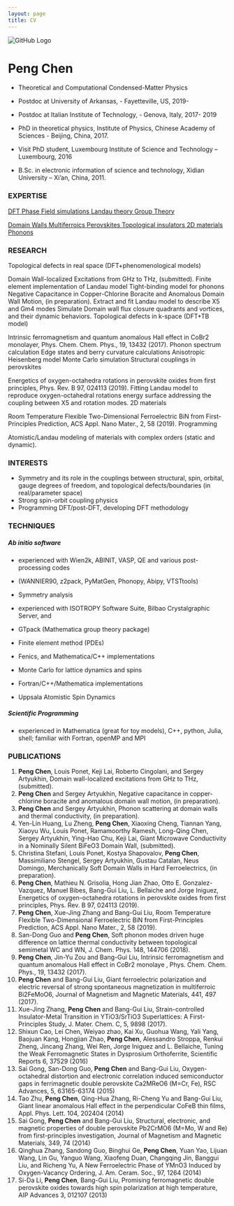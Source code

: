 ```yaml
---
layout: page
title: CV
---
```


![GitHub Logo](/assets/res/photo.png)
# Peng Chen

* Theoretical and Computational Condensed-Matter Physics

* Postdoc at University of Arkansas, - Fayetteville, US, 2019-

* Postdoc at Italian Institute of Technology, - Genova, Italy, 2017- 2019

* PhD in theoretical physics, Institute of Physics, Chinese Academy of Sciences - Beijing, China, 2017.

* Visit PhD student, Luxembourg Institute of Science and Technology – Luxembourg, 2016

* B.Sc. in electronic information of science and technology, Xidian University – Xi’an, China, 2011.



### EXPERTISE

<u> DFT </u>  <u> Phase Field simulations </u>  <u> Landau theory </u>  <u> Group Theory </u>

<u> Domain Walls </u>  <u> Multiferroics </u>  <u> Perovskites </u>  <u> Topological insulators </u>  <u> 2D materials </u>  <u> Phonons </u>

### RESEARCH

Topological defects in real space (DFT+phenomenological models)

Domain Wall-localized Excitations from GHz to THz, (submitted).
Finite element implementation of Landau model
Tight-binding model for phonons
Negative Capacitance in Copper-Chlorine Boracite and Anomalous Domain Wall Motion, (in preparation).
Extract and fit Landau model to describe X5 and Gm4 modes
Simulate Domain wall flux closure quadrants and vortices, and their dynamic behaviors.
Topological defects in k-space (DFT+TB model)

Intrinsic ferromagnetism and quantum anomalous Hall effect in CoBr2 monolayer, Phys. Chem. Chem. Phys., 19, 13432 (2017).
Phonon spectrum calculation
Edge states and berry curvature calculations
Anisotropic Heisenberg model Monte Carlo simulation
Structural couplings in perovskites

Energetics of oxygen-octahedra rotations in perovskite oxides from first principles, Phys. Rev. B 97, 024113 (2019).
Fitting Landau model to reproduce oxygen-octahedral rotations energy surface
addressing the coupling between X5 and rotation modes.
2D materials

Room Temperature Flexible Two-Dimensional Ferroelectric BiN from First-Principles Prediction, ACS Appl. Nano Mater., 2, 58 (2019).
Programming

Atomistic/Landau modeling of materials with complex orders (static and dynamic).


### INTERESTS

* Symmetry and its role in the couplings between structural, spin, orbital, gauge degrees of freedom, and topological defects/boundaries (in real/parameter space)
* Strong spin-orbit coupling physics
* Programming DFT/post-DFT, developing DFT methodology


### TECHNIQUES

##### Ab initio software

* experienced with Wien2k, ABINIT, VASP, QE and various post-processing codes

* (WANNIER90, z2pack, PyMatGen, Phonopy, Abipy, VTSTtools)

* Symmetry analysis

* experienced with ISOTROPY Software Suite, Bilbao Crystalgraphic Server, and

* GTpack (Mathematica group theory package)

* Finite element method (PDEs)

* Fenics, and Mathematica/C++ implementations

* Monte Carlo for lattice dynamics and spins

* Fortran/C++/Mathematica implementations

* Uppsala Atomistic Spin Dynamics

##### Scientific Programming

* experienced in Mathematica (great for toy models), C++, python, Julia, shell; familiar with Fortran, openMP and MPI



### PUBLICATIONS

1. **Peng Chen**, Louis Ponet, Keji Lai, Roberto Cingolani, and Sergey Artyukhin, Domain wall-localized excitations from GHz to THz, (submitted).
2. **Peng Chen** and Sergey Artyukhin, Negative capacitance in copper-chlorine boracite and anomalous domain wall motion, (in preparation).
3. **Peng Chen** and Sergey Artyukhin, Phonon scattering at domain walls and thermal conductivity, (in preparation).
4. Yen-Lin Huang, Lu Zheng, **Peng Chen**, Xiaoxing Cheng, Tiannan Yang, Xiaoyu Wu, Louis Ponet, Ramamoorthy Ramesh, Long-Qing Chen, Sergey Artyukhin, Ying-Hao Chu, Keji Lai, Giant Microwave Conductivity in a Nominally Silent BiFeO3 Domain Wall, (submitted).
5. Christina Stefani, Louis Ponet, Kostya Shapovalov, **Peng Chen**, Massimiliano Stengel, Sergey Artyukhin, Gustau Catalan, Neus Domingo, Merchanically Soft Domain Walls in Hard Ferroelectrics, (in preparation).
6. **Peng Chen**, Mathieu N. Grisolia, Hong Jian Zhao, Otto E. Gonzalez-Vazquez, Manuel Bibes, Bang-Gui Liu, L. Bellaiche and Jorge Iniguez, Energetics of oxygen-octahedra rotations in perovskite oxides from first principles, Phys. Rev. B 97, 024113 (2019).
7. **Peng Chen**, Xue-Jing Zhang and Bang-Gui Liu, Room Temperature Flexible Two-Dimensional Ferroelectric BiN from First-Principles Prediction, ACS Appl. Nano Mater., 2, 58 (2019).
8. San-Dong Guo and **Peng Chen**, Soft phonon modes driven huge difference on lattice thermal conductivity between topological semimetal WC and WN, J. Chem. Phys. 148, 144706 (2018).
9. **Peng Chen**, Jin-Yu Zou and Bang-Gui Liu, Intrinsic ferromagnetism and quantum anomalous Hall effect in CoBr2 monolaye , Phys. Chem. Chem. Phys., 19, 13432 (2017).
10. **Peng Chen** and Bang-Gui Liu, Giant ferroelectric polarization and electric reversal of strong spontaneous magnetization in multiferroic Bi2FeMoO6, Journal of Magnetism and Magnetic Materials, 441, 497 (2017).
11. Xue-Jing Zhang, **Peng Chen** and Bang-Gui Liu, Strain-controlled Insulator-Metal Transition in YTiO3/SrTiO3 Superlattices: A First-Principles Study, J. Mater. Chem. C, 5, 9898 (2017).
12. Shixun Cao, Lei Chen, Weiyao zhao, Kai Xu, Guohua Wang, Yali Yang, Baojuan Kang, Hongjian Zhao, **Peng Chen**, Alessandro Stroppa, Renkui Zheng, Jincang Zhang, Wei Ren, Jorge Iniguez and L. Bellaiche, Tuning the Weak Ferromagnetic States in Dysprosium Orthoferrite, Scientific Reports 6, 37529 (2016)
13. Sai Gong, San-Dong Guo, **Peng Chen** and Bang-Gui Liu, Oxygen-octahedral distortion and electronic correlation induced semiconductor gaps in ferrimagnetic double perovskite Ca2MReO6 (M=Cr, Fe), RSC Advances, 5, 63165-63174 (2015)
14. Tao Zhu, **Peng Chen**, Qing-Hua Zhang, Ri-Cheng Yu and Bang-Gui Liu, Giant linear anomalous Hall effect in the perpendicular CoFeB thin films, Appl. Phys. Lett. 104, 202404 (2014)
15. Sai Gong, **Peng Chen** and Bang-Gui Liu, Structural, electronic, and magnetic properties of double perovskite Pb2CrMO6 (M=Mo, W and Re) from first-principles investigation, Journal of Magnetism and Magnetic Materials, 349, 74 (2014)
16. Qinghua Zhang, Sandong Guo, Binghui Ge, **Peng Chen**, Yuan Yao, Lijuan Wang, Lin Gu, Yanguo Wang, Xiaofeng Duan, Changqing Jin, Banggui Liu, and Richeng Yu, A New Ferroelectric Phase of YMnO3 Induced by Oxygen-Vacancy Ordering, J. Am. Ceram. Soc., 97, 1264 (2014)
17. Si-Da Li, **Peng Chen**, Bang-Gui Liu, Promising ferromagnetic double perovskite oxides towards high spin polarization at high temperature, AIP Advances 3, 012107 (2013)
